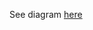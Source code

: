 See diagram [here](https://www.draw.io/?lightbox=1&highlight=0000ff&edit=_blank&layers=1&nav=1&title=codeNotes#Uhttps%3A%2F%2Fdrive.google.com%2Fuc%3Fid%3D1Zg4oUXFuISjFNLlkNOQ2Ch8Qcmg8mycZ%26export%3Ddownload)
